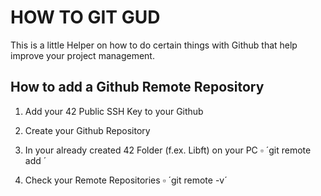 # HOW TO GIT GUD

This is a little Helper on how to do certain things with Github that help improve your project management.

## How to add a Github Remote Repository

1. Add your 42 Public SSH Key to your Github

2. Create your Github Repository

3. In your already created 42 Folder (f.ex. Libft) on your PC
    ▫️ ´git remote add <name> <github repository ssh url>´

4. Check your Remote Repositories
    ▫️ ´git remote -v´
